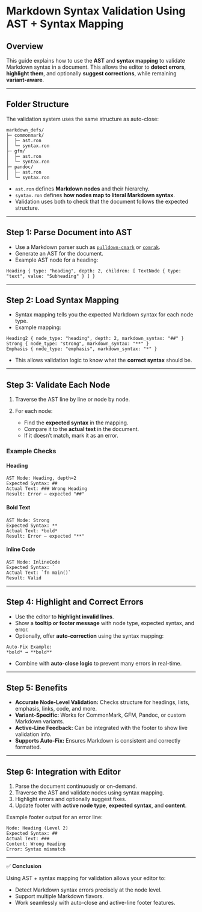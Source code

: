 # Markdown Syntax Validation Using AST + Syntax Mapping

## Overview

This guide explains how to use the **AST** and **syntax mapping** to validate Markdown syntax in a document. This allows the editor to **detect errors**, **highlight them**, and optionally **suggest corrections**, while remaining **variant-aware**.

---

## Folder Structure

The validation system uses the same structure as auto-close:

```
markdown_defs/
├─ commonmark/
│  ├─ ast.ron
│  └─ syntax.ron
├─ gfm/
│  ├─ ast.ron
│  └─ syntax.ron
├─ pandoc/
│  ├─ ast.ron
│  └─ syntax.ron
```

* `ast.ron` defines **Markdown nodes** and their hierarchy.
* `syntax.ron` defines **how nodes map to literal Markdown syntax**.
* Validation uses both to check that the document follows the expected structure.

---

## Step 1: Parse Document into AST

* Use a Markdown parser such as [`pulldown-cmark`](https://docs.rs/pulldown-cmark/) or [`comrak`](https://docs.rs/comrak/).
* Generate an AST for the document.
* Example AST node for a heading:

```ron
Heading { type: "heading", depth: 2, children: [ TextNode { type: "text", value: "Subheading" } ] }
```

---

## Step 2: Load Syntax Mapping

* Syntax mapping tells you the expected Markdown syntax for each node type.
* Example mapping:

```ron
Heading2 { node_type: "heading", depth: 2, markdown_syntax: "##" }
Strong { node_type: "strong", markdown_syntax: "**" }
Emphasis { node_type: "emphasis", markdown_syntax: "*" }
```

* This allows validation logic to know what the **correct syntax** should be.

---

## Step 3: Validate Each Node

1. Traverse the AST line by line or node by node.
2. For each node:

   * Find the **expected syntax** in the mapping.
   * Compare it to the **actual text** in the document.
   * If it doesn’t match, mark it as an error.

### Example Checks

#### Heading

```text
AST Node: Heading, depth=2
Expected Syntax: ##
Actual Text: ### Wrong Heading
Result: Error – expected "##"
```

#### Bold Text

```text
AST Node: Strong
Expected Syntax: **
Actual Text: *bold*
Result: Error – expected "**"
```

#### Inline Code

```text
AST Node: InlineCode
Expected Syntax: `
Actual Text: `fn main()`
Result: Valid
```

---

## Step 4: Highlight and Correct Errors

* Use the editor to **highlight invalid lines**.
* Show a **tooltip or footer message** with node type, expected syntax, and error.
* Optionally, offer **auto-correction** using the syntax mapping:

```text
Auto-Fix Example:
*bold* → **bold**
```

* Combine with **auto-close logic** to prevent many errors in real-time.

---

## Step 5: Benefits

* **Accurate Node-Level Validation:** Checks structure for headings, lists, emphasis, links, code, and more.
* **Variant-Specific:** Works for CommonMark, GFM, Pandoc, or custom Markdown variants.
* **Active-Line Feedback:** Can be integrated with the footer to show live validation info.
* **Supports Auto-Fix:** Ensures Markdown is consistent and correctly formatted.

---

## Step 6: Integration with Editor

1. Parse the document continuously or on-demand.
2. Traverse the AST and validate nodes using syntax mapping.
3. Highlight errors and optionally suggest fixes.
4. Update footer with **active node type**, **expected syntax**, and **content**.

Example footer output for an error line:

```
Node: Heading (Level 2)
Expected Syntax: ##
Actual Text: ###
Content: Wrong Heading
Error: Syntax mismatch
```

---

✅ **Conclusion**

Using AST + syntax mapping for validation allows your editor to:

* Detect Markdown syntax errors precisely at the node level.
* Support multiple Markdown flavors.
* Work seamlessly with auto-close and active-line footer features.